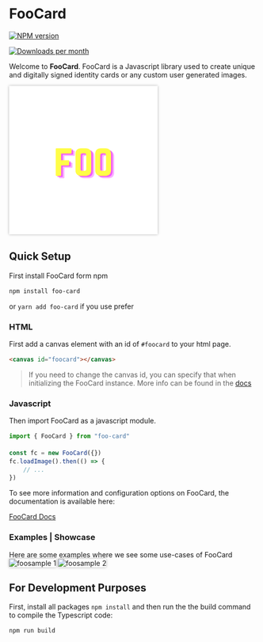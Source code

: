 # FooCard
[![NPM version](https://badge.fury.io/js/foo-card.svg)](http://badge.fury.io/js/fabric)

[![Downloads per month](https://img.shields.io/npm/dm/foo-card.svg)](https://www.npmjs.org/package/foo-card)

Welcome to **FooCard**. FooCard is a Javascript library used to create unique and digitally signed identity cards or any custom user generated images.

<a href="https://femi-black.gitbook.io/foocard-docs/" target="_blank"><img src="https://github.com/FemiBlack/foo-card-js/raw/main/images/foo.png" style="width:300px;box-shadow:rgba(0,0,0,0.3) 0 0 5px"></a>

## Quick Setup
First install FooCard form npm
```bash
npm install foo-card
```
or `yarn add foo-card` if you use prefer

### HTML
First add a canvas element with an id of `#foocard` to your html page.

```html
<canvas id="foocard"></canvas>
```
> If you need to change the canvas id, you can specify that when initializing the FooCard instance. More info can be found in the [docs](https://femi-black.gitbook.io/foocard-docs/)

### Javascript
Then import FooCard as a javascript module.
```javascript
import { FooCard } from "foo-card"

const fc = new FooCard({})
fc.loadImage().then(() => {
    // ...
})
```

To see more information and configuration options on FooCard, the documentation is available here:

[FooCard Docs](https://femi-black.gitbook.io/foocard-docs/)

### Examples | Showcase
Here are some examples where we see some use-cases of FooCard
<img src="https://github.com/FemiBlack/foo-card-js/raw/main/images/foo-sample-1.png" style="width:300px;box-shadow:rgba(0,0,0,0.3) 0 0 5px" alt="foosample 1">
<img src="https://github.com/FemiBlack/foo-card-js/raw/main/images/foo-sample-2.png" style="width:300px;box-shadow:rgba(0,0,0,0.3) 0 0 5px" alt="foosample 2">

## For Development Purposes
First, install all packages `npm install` and then run the the build command to compile the Typescript code:

```bash
npm run build
```